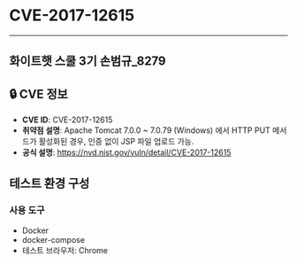 # CVE-2017-12615
---
화이트햇 스쿨 3기 손범규_8279
---
## 🔒 CVE 정보

- **CVE ID**: CVE-2017-12615
- **취약점 설명**: Apache Tomcat 7.0.0 ~ 7.0.79 (Windows) 에서 HTTP PUT 메서드가 활성화된 경우, 인증 없이 JSP 파일 업로드 가능.
- **공식 설명**: https://nvd.nist.gov/vuln/detail/CVE-2017-12615

## 테스트 환경 구성

### 사용 도구

- Docker
- docker-compose
- 테스트 브라우저: Chrome

